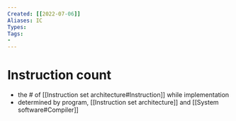 ```yaml
---
Created: [[2022-07-06]]
Aliases: IC
Types: 
Tags: 
- 
---
```

# Instruction count
- the # of [[Instruction set architecture#Instruction]] while implementation
- determined by program, [[Instruction set architecture]] and [[System software#Compiler]]